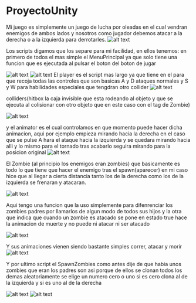 # ProyectoUnity
Mi juego es simplemente un juego de lucha por oleadas en el cual vendran enemigos de ambos lados y nosotros como jugador debemos atacar a la derecha o a la izquierda para derrotarles.
![alt text](https://github.com/ChristianSantamaria/ProyectoUnity/blob/master/FotosReadMe/Juego.PNG)


Los scripts digamos que los separe para mi facilidad, en ellos tenemos: en primero de todos el mas simple el MenuPrincipal ya que solo tiene una funcion que es ejecutada al pulsar el boton del boton de jugar

![alt text](https://github.com/ChristianSantamaria/ProyectoUnity/blob/master/FotosReadMe/M.PNG?raw=true)
![alt text](https://github.com/ChristianSantamaria/ProyectoUnity/blob/master/FotosReadMe/M2.PNG?raw=true)
El player es el script mas largo ya que tiene en el para que recoja todas las controles que son basicas A y D ataques normales y S y W para habilidades especiales que tengdran otro collider
![alt text](https://github.com/ChristianSantamaria/ProyectoUnity/blob/master/FotosReadMe/P.PNG?raw=true)

colliders(hitbox la caja invisible que esta rodeando al objeto y que se ejecuta al colisionar con otro objeto que en este caso con el tag de Zombie)

![alt text](https://github.com/ChristianSantamaria/ProyectoUnity/blob/master/FotosReadMe/P2.PNG?raw=true)

y el animator es el cual controlamos en que momento puede hacer dicha animacion, aqui por ejemplo empieza mirando hacia la derecha en el caso que se pulse A hara el ataque hacia la izquierda y se quedara mirando hacia alli y lo mismo para el tornado tras acabarlo seguira mirando para la posicion original
![alt text](https://github.com/ChristianSantamaria/ProyectoUnity/blob/master/FotosReadMe/P3.PNG?raw=true)


El Zombie (al principio los enemigos eran zombies) que basicamente es todo lo que tiene que hacer el enemigo tras el spawn(aparecer)
en mi caso hice que al llegar a cierta distancia tanto los de la derecha como los de la izquierda se frenaran y atacaran.

![alt text](https://github.com/ChristianSantamaria/ProyectoUnity/blob/master/FotosReadMe/Z.PNG?raw=true)

Aqui tengo una funcion que la uso simplemente para difenrenciar los zombies padres por llamarlos de algun modo de todos sus hijos y la otra que indica que cuando un zombie es atacado se pone en estado true hace la animacion de muerte y no puede ni atacar ni ser atacado 

![alt text](https://github.com/ChristianSantamaria/ProyectoUnity/blob/master/FotosReadMe/Z2.PNG?raw=true)

Y sus animaciones vienen siendo bastante simples correr, atacar y morir
![alt text](https://github.com/ChristianSantamaria/ProyectoUnity/blob/master/FotosReadMe/Z3.PNG?raw=true)

Y por ultimo script el SpawnZombies como antes dije de que habia unos zombies que eran los padres son asi porque de ellos se clonan todos los demas aleatoriamente se elige un numero cero o uno si es cero clona al de la izquierda y si es uno al de la derecha

![alt text](https://github.com/ChristianSantamaria/ProyectoUnity/blob/master/FotosReadMe/Spawn1.PNG?raw=true)
![alt text](https://github.com/ChristianSantamaria/ProyectoUnity/blob/master/FotosReadMe/Spawn.PNG?raw=true)


